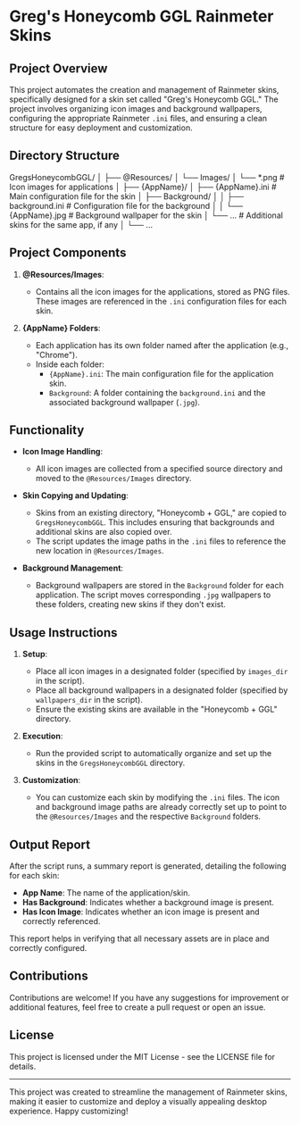 # Greg's Honeycomb GGL Rainmeter Skins

## Project Overview

This project automates the creation and management of Rainmeter skins, specifically designed for a skin set called "Greg's Honeycomb GGL." The project involves organizing icon images and background wallpapers, configuring the appropriate Rainmeter `.ini` files, and ensuring a clean structure for easy deployment and customization.

## Directory Structure

GregsHoneycombGGL/
│
├── @Resources/
│ └── Images/
│ └── *.png # Icon images for applications
│
├── {AppName}/
│ ├── {AppName}.ini # Main configuration file for the skin
│ ├── Background/
│ │ ├── background.ini # Configuration file for the background
│ │ └── {AppName}.jpg # Background wallpaper for the skin
│ └── ... # Additional skins for the same app, if any
│
└── ...


## Project Components

1. **@Resources/Images**:
   - Contains all the icon images for the applications, stored as PNG files. These images are referenced in the `.ini` configuration files for each skin.

2. **{AppName} Folders**:
   - Each application has its own folder named after the application (e.g., "Chrome").
   - Inside each folder:
     - `{AppName}.ini`: The main configuration file for the application skin.
     - `Background`: A folder containing the `background.ini` and the associated background wallpaper (`.jpg`).

## Functionality

- **Icon Image Handling**:
  - All icon images are collected from a specified source directory and moved to the `@Resources/Images` directory.

- **Skin Copying and Updating**:
  - Skins from an existing directory, "Honeycomb + GGL," are copied to `GregsHoneycombGGL`. This includes ensuring that backgrounds and additional skins are also copied over.
  - The script updates the image paths in the `.ini` files to reference the new location in `@Resources/Images`.

- **Background Management**:
  - Background wallpapers are stored in the `Background` folder for each application. The script moves corresponding `.jpg` wallpapers to these folders, creating new skins if they don't exist.

## Usage Instructions

1. **Setup**:
   - Place all icon images in a designated folder (specified by `images_dir` in the script).
   - Place all background wallpapers in a designated folder (specified by `wallpapers_dir` in the script).
   - Ensure the existing skins are available in the "Honeycomb + GGL" directory.

2. **Execution**:
   - Run the provided script to automatically organize and set up the skins in the `GregsHoneycombGGL` directory.

3. **Customization**:
   - You can customize each skin by modifying the `.ini` files. The icon and background image paths are already correctly set up to point to the `@Resources/Images` and the respective `Background` folders.

## Output Report

After the script runs, a summary report is generated, detailing the following for each skin:
- **App Name**: The name of the application/skin.
- **Has Background**: Indicates whether a background image is present.
- **Has Icon Image**: Indicates whether an icon image is present and correctly referenced.

This report helps in verifying that all necessary assets are in place and correctly configured.

## Contributions

Contributions are welcome! If you have any suggestions for improvement or additional features, feel free to create a pull request or open an issue.

## License

This project is licensed under the MIT License - see the LICENSE file for details.

---

This project was created to streamline the management of Rainmeter skins, making it easier to customize and deploy a visually appealing desktop experience. Happy customizing!
